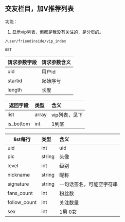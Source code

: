 
## 交友栏目，加V推荐列表

功能：

1. 显示vip列表，但都是我没有关注的，是分页的。

~~~
/user/friendinside/vip_index
~~~
~~~
GET
~~~

| 请求参数字段        | 请求参数含义  |
| -------- |:------|
|uid|用户id|
|startid|起始序号|
|length|长度|

| 返回字段        | 类型 |含义  |
| -------- |:------|:------|
| list     | array | vip列表，见下 |
| is_bottom     | int | 1到底 |


| list每行        | 类型 |含义  |
| -------- |:------|:------|
| uid     | int | uid |
| pic     | string | 头像 |
| level     | int | 级别 |
| nickname     | string | 昵称 |
| signature     | string | 一句话签名，可能空字符串 |
| fans_count     | int | 粉丝数 |
|follow_count     | int | 关注数量 |
|sex     | int | 1男 0女 |






